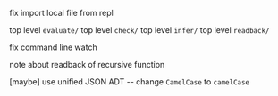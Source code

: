fix import local file from repl

top level `evaluate/`
top level `check/`
top level `infer/`
top level `readback/`

fix command line watch

note about readback of recursive function

[maybe] use unified JSON ADT -- change `CamelCase` to `camelCase`
